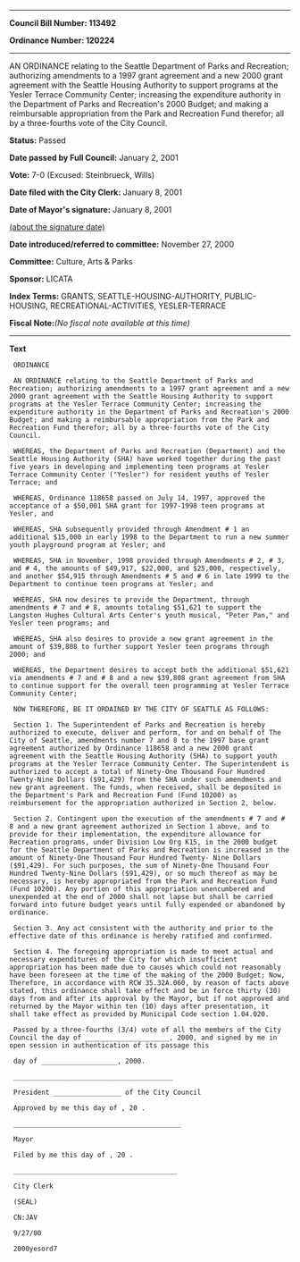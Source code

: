 

********

**Council Bill Number: 113492**
   
**Ordinance Number: 120224**
********

 AN ORDINANCE relating to the Seattle Department of Parks and Recreation; authorizing amendments to a 1997 grant agreement and a new 2000 grant agreement with the Seattle Housing Authority to support programs at the Yesler Terrace Community Center; increasing the expenditure authority in the Department of Parks and Recreation's 2000 Budget; and making a reimbursable appropriation from the Park and Recreation Fund therefor; all by a three-fourths vote of the City Council.

**Status:** Passed
   
**Date passed by Full Council:** January 2, 2001
   
**Vote:** 7-0 (Excused: Steinbrueck, Wills)
   
**Date filed with the City Clerk:** January 8, 2001
   
**Date of Mayor's signature:** January 8, 2001
   
[(about the signature date)](/~public/approvaldate.htm)
   
   
   
**Date introduced/referred to committee:** November 27, 2000
   
**Committee:** Culture, Arts & Parks
   
**Sponsor:** LICATA
   
   
**Index Terms:** GRANTS, SEATTLE-HOUSING-AUTHORITY, PUBLIC-HOUSING, RECREATIONAL-ACTIVITIES, YESLER-TERRACE

**Fiscal Note:**_(No fiscal note available at this time)_

********

**Text**
   
```
 ORDINANCE

 AN ORDINANCE relating to the Seattle Department of Parks and Recreation; authorizing amendments to a 1997 grant agreement and a new 2000 grant agreement with the Seattle Housing Authority to support programs at the Yesler Terrace Community Center; increasing the expenditure authority in the Department of Parks and Recreation's 2000 Budget; and making a reimbursable appropriation from the Park and Recreation Fund therefor; all by a three-fourths vote of the City Council.

 WHEREAS, the Department of Parks and Recreation (Department) and the Seattle Housing Authority (SHA) have worked together during the past five years in developing and implementing teen programs at Yesler Terrace Community Center ("Yesler") for resident youths of Yesler Terrace; and

 WHEREAS, Ordinance 118658 passed on July 14, 1997, approved the acceptance of a $50,001 SHA grant for 1997-1998 teen programs at Yesler, and

 WHEREAS, SHA subsequently provided through Amendment # 1 an additional $15,000 in early 1998 to the Department to run a new summer youth playground program at Yesler; and

 WHEREAS, SHA in November, 1998 provided through Amendments # 2, # 3, and # 4, the amounts of $49,917, $22,000, and $25,000, respectively, and another $54,915 through Amendments # 5 and # 6 in late 1999 to the Department to continue teen programs at Yesler; and

 WHEREAS, SHA now desires to provide the Department, through amendments # 7 and # 8, amounts totaling $51,621 to support the Langston Hughes Cultural Arts Center's youth musical, "Peter Pan," and Yesler teen programs; and

 WHEREAS, SHA also desires to provide a new grant agreement in the amount of $39,808 to further support Yesler teen programs through 2000; and

 WHEREAS, the Department desires to accept both the additional $51,621 via amendments # 7 and # 8 and a new $39,808 grant agreement from SHA to continue support for the overall teen programming at Yesler Terrace Community Center;

 NOW THEREFORE, BE IT ORDAINED BY THE CITY OF SEATTLE AS FOLLOWS:

 Section 1. The Superintendent of Parks and Recreation is hereby authorized to execute, deliver and perform, for and on behalf of The City of Seattle, amendments number 7 and 8 to the 1997 base grant agreement authorized by Ordinance 118658 and a new 2000 grant agreement with the Seattle Housing Authority (SHA) to support youth programs at the Yesler Terrace Community Center. The Superintendent is authorized to accept a total of Ninety-One Thousand Four Hundred Twenty-Nine Dollars ($91,429) from the SHA under such amendments and new grant agreement. The funds, when received, shall be deposited in the Department's Park and Recreation Fund (Fund 10200) as reimbursement for the appropriation authorized in Section 2, below.

 Section 2. Contingent upon the execution of the amendments # 7 and # 8 and a new grant agreement authorized in Section 1 above, and to provide for their implementation, the expenditure allowance for Recreation programs, under Division Low Org K15, in the 2000 budget for the Seattle Department of Parks and Recreation is increased in the amount of Ninety-One Thousand Four Hundred Twenty- Nine Dollars ($91,429). For such purposes, the sum of Ninety-One Thousand Four Hundred Twenty-Nine Dollars ($91,429), or so much thereof as may be necessary, is hereby appropriated from the Park and Recreation Fund (Fund 10200). Any portion of this appropriation unencumbered and unexpended at the end of 2000 shall not lapse but shall be carried forward into future budget years until fully expended or abandoned by ordinance.

 Section 3. Any act consistent with the authority and prior to the effective date of this ordinance is hereby ratified and confirmed.

 Section 4. The foregoing appropriation is made to meet actual and necessary expenditures of the City for which insufficient appropriation has been made due to causes which could not reasonably have been foreseen at the time of the making of the 2000 Budget; Now, Therefore, in accordance with RCW 35.32A.060, by reason of facts above stated, this ordinance shall take effect and be in force thirty (30) days from and after its approval by the Mayor, but if not approved and returned by the Mayor within ten (10) days after presentation, it shall take effect as provided by Municipal Code section 1.04.020.

 Passed by a three-fourths (3/4) vote of all the members of the City Council the day of _____________________, 2000, and signed by me in open session in authentication of its passage this

 day of ___________________, 2000.

 ________________________________________

 President _________________ of the City Council

 Approved by me this day of , 20 .

 __________________________________________

 Mayor

 Filed by me this day of , 20 .

 _________________________________________

 City Clerk

 (SEAL)

 CN:JAV

 9/27/00

 2000yesord7

```
